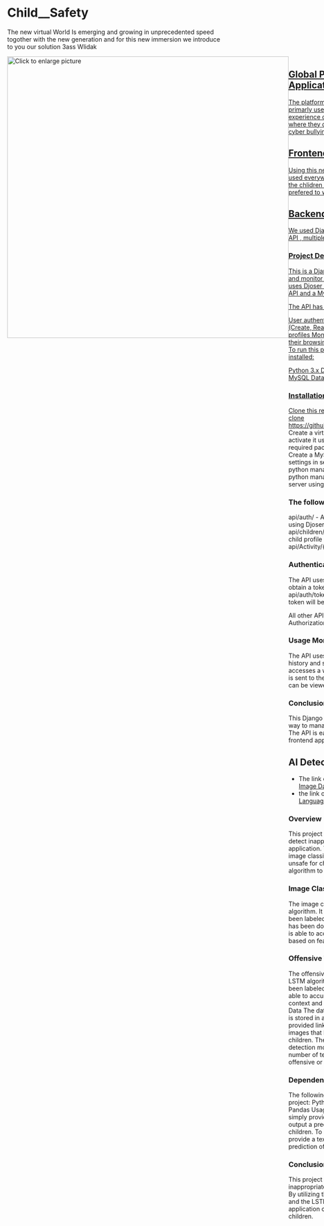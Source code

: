 # Child__Safety

The new virtual World Is emerging and growing in unprecedented speed togother with the new generation and for this new immersion we introduce to you our solution 3ass Wlidak

<div style="display: flex; justify-content: center align-items = center;" >
<a href="https://drive.google.com/uc?export=view&id=162daKIFJIo4KDIRxD-R6-cHgrR0cuXLy"><img src="https://drive.google.com/uc?export=view&id=162daKIFJIo4KDIRxD-R6-cHgrR0cuXLy" style="width: 650px; max-width: 100%; height: auto" title="Click to enlarge picture" />
 <div/>
 
 ## Global Presentation Of the Application
 
The platform solve the parents problems , so they are the primarly users of this app where they can monitor the experience of their children with this new digital world , where they can protect them from innapropriate content, cyber bullying 

 ## Frontend Using Flutter 
 
 Using this new native technology the application can be used everywhere and offer more mobility especially with the chlidren and the new generation , for this reason we prefered to work with this technology
 
 ## Backend Using Django
 We used Django For the development of our database API , multiples packages were used we can find them
 ### Project Description
This is a Django API project that allows users to manage and monitor the online usage of children. The project uses Djoser and Django REST framework to develop the API and a MySQL database to store data.

The API has the following functionalities:

User authentication and registration using Djoser
CRUD (Create, Read, Update, Delete) operations for child profiles
Monitor the online usage of children by recording their browsing history and search queries
Requirements
To run this project, you will need to have the following installed:

Python 3.x
Django 3.x
Djoser
Django REST Framework
MySQL Database
### Installation
Clone this repository to your local machine using git clone https://github.com/your_username/your_project_name.git
Create a virtual environment using virtualenv env and activate it using source env/bin/activate
Install the required packages using pip install -r requirements.txt
Create a MySQL database and update the DATABASES settings in settings.py file
Run the migrations using python manage.py migrate
Create a superuser using python manage.py createsuperuser
Run the development server using python manage.py runserver
API Endpoints
### The following API endpoints are available:

api/auth/ - Authentication and Registration endpoints using Djoser
api/children/ - List and create child profiles
api/children/{id}/ - Retrieve, update and delete a specific child profile
api/usage/ - List all usage records
api/Activity/{id}/ - Retrieve a specific usage record

### Authentication
The API uses Token Authentication for authentication. To obtain a token, send a POST request to api/auth/token/login/ endpoint with valid credentials. The token will be returned in the response.

All other API endpoints require the token to be sent in the Authorization header as Token <token>.

### Usage Monitoring
The API uses Django signals to record the browsing history and search queries of children. When a child accesses a website or performs a search query, a signal is sent to the API to record the usage. The usage records can be viewed using the api/usage/ endpoint.

### Conclusion
This Django API project provides a simple and effective way to manage and monitor the online usage of children. The API is easy to use and can be integrated with any frontend application.

 ## AI Detection

* The link of the data set  used for image Classification [Image Dataset](https://drive.google.com/drive/folders/1RhojhkSvBSamZyW1hwCW4HTpoAZae5MP?usp=sharing)
* the link of the data set used of text processing [ Language Dataset](https://drive.google.com/drive/folders/1im9wWMhQVMRWhL2NYIDAbaHGWjqaGYky?usp=sharing)

### Overview
This project involves the development of two models to detect inappropriate content for a parental tracking application. The first model uses the MLP algorithm for image classification to determine if an image is safe or unsafe for children. The second model utilizes the LSTM algorithm to detect offensive text.
Models
### Image Classification Model
The image classification model is built using the MLP algorithm. It is trained on a dataset of images that have been labeled as safe or unsafe for children. The dataset has been downloaded and is stored in a drive. The model is able to accurately classify images as safe or unsafe based on features such as color, texture, and shape.
### Offensive Text Detection Model
The offensive text detection model is built using the LSTM algorithm. It is trained on a dataset of text that has been labeled as offensive or non-offensive. The model is able to accurately detect offensive text by analyzing the context and meaning of the words used in a sentence.
Data
The dataset used for the image classification model is stored in a drive and can be accessed using the provided link. The dataset consists of a large number of images that have been labeled as safe or unsafe for children.
The dataset used for the offensive text detection model is also labeled and consists of a large number of text samples that have been labeled as offensive or non-offensive.
### Dependencies
The following dependencies are required to run this project:
Python 3.6+
TensorFlow 2.0+
Keras
NumPy
Pandas
Usage
To use the image classification model, simply provide the path to an image and the model will output a prediction of whether it is safe or unsafe for children.
To use the offensive text detection model, provide a text sample to the model and it will output a prediction of whether it contains offensive content or not.
### Conclusion
This project provides a solution for detecting inappropriate content for a parental tracking application. By utilizing the MLP algorithm for image classification and the LSTM algorithm for offensive text detection, the application can provide a safer browsing experience for children.
